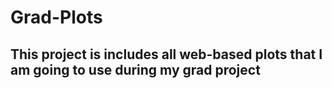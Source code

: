 # Grad-Plots

## This project is includes all web-based plots that I am going to use during my grad project

